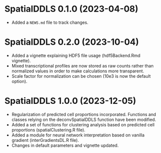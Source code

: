 # SpatialDDLS 0.1.0 (2023-04-08)

* Added a `NEWS.md` file to track changes.


# SpatialDDLS 0.2.0 (2023-10-04)

* Added a vignette explaining HDF5 file usage (hdf5Backend.Rmd vignette). 
* Mixed transcriptional profiles are now stored as raw counts rather than 
normalized values in order to make calculations more transparent. 
* Scale factor for normalization can be chosen (10e3 is now the default option). 


# SpatialDDLS 1.0.0 (2023-12-05)

* Regularization of predicted cell proportions incorporated. Functions and classes relying on the deconvSpatialDDLS function have been modified. 
* Added a set of functions for clustering analysis based on predicted cell proportions (spatialClustering.R file).
* Added a module for neural network interpretation based on vanilla gradient (interGradientsDL.R file).
* Changes in default parameters and vignette updated.
